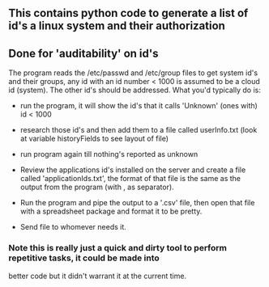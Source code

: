 ## This contains python code to generate a list of id's a linux system and their authorization
## Done for 'auditability' on id's

The program reads the /etc/passwd and /etc/group files to get system id's and their groups, any id
with an id number &lt; 1000 is assumed to be a cloud id (system).  The other id's should be addressed.
What you'd typically do is:
- run the program, it will show the id's that it calls 'Unknown' (ones with) id < 1000
- research those id's and then add them to a file called userInfo.txt (look at variable historyFields
to see layout of file)
- run program again till nothing's reported as unknown

- Review the applications id's installed on the server and create a file called 'applicationIds.txt', the
format of that file is the same as the output from the program (with , as separator).

- Run the program and pipe the output to a '.csv' file, then open that file with a spreadsheet 
package and format it to be pretty.

- Send file to whomever needs it.

### Note this is really just a quick and dirty tool to perform repetitive tasks, it could be made into 
better code but it didn't warrant it at the current time.